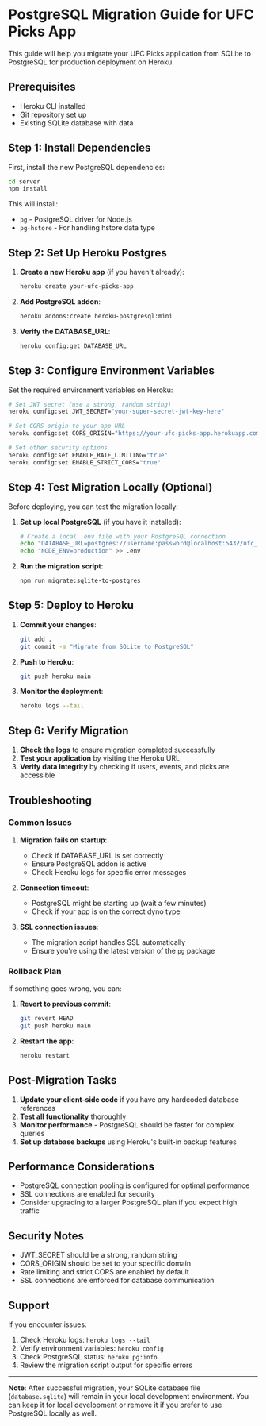 # PostgreSQL Migration Guide for UFC Picks App

This guide will help you migrate your UFC Picks application from SQLite to PostgreSQL for production deployment on Heroku.

## Prerequisites

- Heroku CLI installed
- Git repository set up
- Existing SQLite database with data

## Step 1: Install Dependencies

First, install the new PostgreSQL dependencies:

```bash
cd server
npm install
```

This will install:
- `pg` - PostgreSQL driver for Node.js
- `pg-hstore` - For handling hstore data type

## Step 2: Set Up Heroku Postgres

1. **Create a new Heroku app** (if you haven't already):
   ```bash
   heroku create your-ufc-picks-app
   ```

2. **Add PostgreSQL addon**:
   ```bash
   heroku addons:create heroku-postgresql:mini
   ```

3. **Verify the DATABASE_URL**:
   ```bash
   heroku config:get DATABASE_URL
   ```

## Step 3: Configure Environment Variables

Set the required environment variables on Heroku:

```bash
# Set JWT secret (use a strong, random string)
heroku config:set JWT_SECRET="your-super-secret-jwt-key-here"

# Set CORS origin to your app URL
heroku config:set CORS_ORIGIN="https://your-ufc-picks-app.herokuapp.com"

# Set other security options
heroku config:set ENABLE_RATE_LIMITING="true"
heroku config:set ENABLE_STRICT_CORS="true"
```

## Step 4: Test Migration Locally (Optional)

Before deploying, you can test the migration locally:

1. **Set up local PostgreSQL** (if you have it installed):
   ```bash
   # Create a local .env file with your PostgreSQL connection
   echo "DATABASE_URL=postgres://username:password@localhost:5432/ufc_picks" > .env
   echo "NODE_ENV=production" >> .env
   ```

2. **Run the migration script**:
   ```bash
   npm run migrate:sqlite-to-postgres
   ```

## Step 5: Deploy to Heroku

1. **Commit your changes**:
   ```bash
   git add .
   git commit -m "Migrate from SQLite to PostgreSQL"
   ```

2. **Push to Heroku**:
   ```bash
   git push heroku main
   ```

3. **Monitor the deployment**:
   ```bash
   heroku logs --tail
   ```

## Step 6: Verify Migration

1. **Check the logs** to ensure migration completed successfully
2. **Test your application** by visiting the Heroku URL
3. **Verify data integrity** by checking if users, events, and picks are accessible

## Troubleshooting

### Common Issues

1. **Migration fails on startup**:
   - Check if DATABASE_URL is set correctly
   - Ensure PostgreSQL addon is active
   - Check Heroku logs for specific error messages

2. **Connection timeout**:
   - PostgreSQL might be starting up (wait a few minutes)
   - Check if your app is on the correct dyno type

3. **SSL connection issues**:
   - The migration script handles SSL automatically
   - Ensure you're using the latest version of the `pg` package

### Rollback Plan

If something goes wrong, you can:

1. **Revert to previous commit**:
   ```bash
   git revert HEAD
   git push heroku main
   ```

2. **Restart the app**:
   ```bash
   heroku restart
   ```

## Post-Migration Tasks

1. **Update your client-side code** if you have any hardcoded database references
2. **Test all functionality** thoroughly
3. **Monitor performance** - PostgreSQL should be faster for complex queries
4. **Set up database backups** using Heroku's built-in backup features

## Performance Considerations

- PostgreSQL connection pooling is configured for optimal performance
- SSL connections are enabled for security
- Consider upgrading to a larger PostgreSQL plan if you expect high traffic

## Security Notes

- JWT_SECRET should be a strong, random string
- CORS_ORIGIN should be set to your specific domain
- Rate limiting and strict CORS are enabled by default
- SSL connections are enforced for database communication

## Support

If you encounter issues:
1. Check Heroku logs: `heroku logs --tail`
2. Verify environment variables: `heroku config`
3. Check PostgreSQL status: `heroku pg:info`
4. Review the migration script output for specific errors

---

**Note**: After successful migration, your SQLite database file (`database.sqlite`) will remain in your local development environment. You can keep it for local development or remove it if you prefer to use PostgreSQL locally as well.
